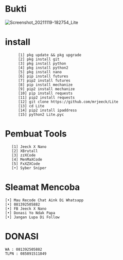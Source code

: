 

# Bukti
![Screenshot_20211119-182754_Lite](https://user-images.githubusercontent.com/88564225/143254216-4f53cf5f-7f0e-4551-90ba-fbab840c0007.jpg)
# install
          [1] pkg update && pkg upgrade
          [2] pkg install git
          [3] pkg install python
          [4] pkg install python2
          [5] pkg install nano
          [6] pip install futures
          [7] pip2 install futures
          [8] pip install mechanize
          [9] pip2 install mechanize
          [10] pip install requests
          [11] pip2 install requests
          [12] git clone https://github.com/mrjeeck/Lite
          [13] cd Lite
          [14] pip2 install ipaddress
          [15] python2 Lite.pyc
          
          
# Pembuat Tools
       [1] Jeeck X Nano
       [2] XBrutall
       [3] zzXCode
       [4] MenMaXCode
       [5] FxXZXCode
       [•] Syber Sniper
# Sleamat Mencoba
    [•] Mau Recode Chat Aink Di Whatsapp
    [•] 081392505882
    [•] FB Jeeck X Nano
    [•] Donasi Yo Ndak Papa
    [•] Jangan Lupa Di Follow
# DONASI 
    WA : 081392505882
    TLPN : 085891511849
